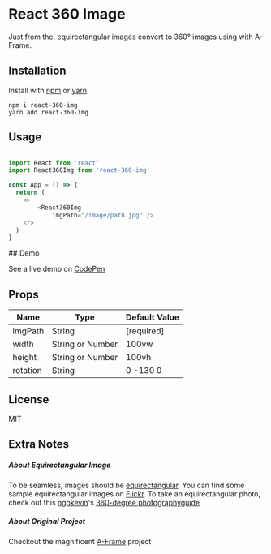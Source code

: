 # React 360 Image

Just from the, equirectangular images convert to 360° images using with A-Frame.

## Installation

Install with [npm](https://www.npmjs.com/package/react-360-img) or
[yarn](https://github.com/yarnpkg/yarn).

```
npm i react-360-img
yarn add react-360-img
```

## Usage

```js

import React from 'react'
import React360Img from 'react-360-img'

const App = () => {
  return (
    <>
        <React360Img 
            imgPath="/image/path.jpg" />
    </>
  )
}

```

## Demo

See a live demo on [CodePen](https://codepen.io/ahmetozantekin/full/JjJBqwj)

## Props

| Name            | Type                    | Default Value |
| --------        | -----------------       | ------------- |
| imgPath         | String                  | [required]    |
| width           | String or Number        | 100vw         |
| height          | String or Number        | 100vh         |
| rotation        | String                  | 0 -130 0      |



## License
MIT

## Extra Notes

##### About Equirectangular Image

To be seamless, images should be [equirectangular](https://en.wikipedia.org/wiki/Equirectangular_projection). You can find some sample equirectangular images on [Flickr](https://www.flickr.com/groups/equirectangular/). 
To take an equirectangular photo, check out this [ngokevin](https://github.com/ngokevin/)'s [360-degree photographyguide](http://ngokevin.com/blog/360-photography/) 

##### About Original Project
Checkout the magnificent [A-Frame](https://aframe.io/) project
